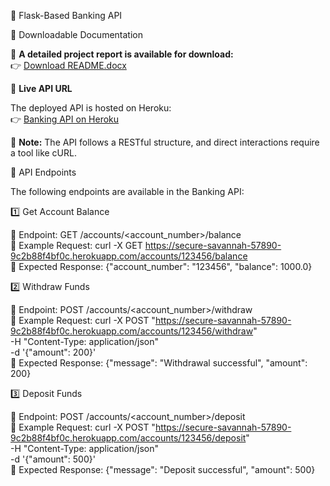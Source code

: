 📌 Flask-Based Banking API

📄 Downloadable Documentation

📄 **A detailed project report is available for download:**  
👉 [Download README.docx](https://github.com/robertifraimov97/atm_server/raw/main/README.docx)

🚀 **Live API URL**

The deployed API is hosted on Heroku:  
👉 [Banking API on Heroku](https://secure-savannah-57890-9c2b88f4bf0c.herokuapp.com/)

📌 **Note:** The API follows a RESTful structure, and direct interactions require a tool like cURL.


📌 API Endpoints

The following endpoints are available in the Banking API:

1️⃣ Get Account Balance

🔹 Endpoint: GET /accounts/<account_number>/balance  
🔹 Example Request: curl -X GET https://secure-savannah-57890-9c2b88f4bf0c.herokuapp.com/accounts/123456/balance  
🔹 Expected Response: {"account_number": "123456", "balance": 1000.0}

2️⃣ Withdraw Funds

🔹 Endpoint: POST /accounts/<account_number>/withdraw  
🔹 Example Request: curl -X POST "https://secure-savannah-57890-9c2b88f4bf0c.herokuapp.com/accounts/123456/withdraw" \
     -H "Content-Type: application/json" \
     -d '{"amount": 200}'  
🔹 Expected Response: {"message": "Withdrawal successful", "amount": 200}

3️⃣ Deposit Funds

🔹 Endpoint: POST /accounts/<account_number>/deposit  
🔹 Example Request: curl -X POST "https://secure-savannah-57890-9c2b88f4bf0c.herokuapp.com/accounts/123456/deposit" \
     -H "Content-Type: application/json" \
     -d '{"amount": 500}'  
🔹 Expected Response: {"message": "Deposit successful", "amount": 500}
